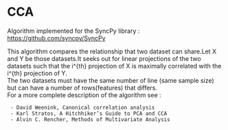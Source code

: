 # CCA

Algorithm implemented for the SyncPy library : https://github.com/syncpy/SyncPy  

This algorithm compares the relationship that two dataset can share.Let X and Y be those datasets.It seeks out for linear projections of the two datasets such that the i^{th} projection of X is maximally correlated with the i^{th} projection of Y.  
The two datasets must have the same number of line (same sample size) but can have a number of rows(features) that differs.  
For a more complete description of the algorithm see :

     - David Weenink, Canonical correlation analysis
     - Karl Stratos, A Hitchhiker’s Guide to PCA and CCA
     - Alvin C. Rencher, Methods of Multivariate Analysis
     
